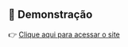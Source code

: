 ## 🚀 Demonstração

👉 [Clique aqui para acessar o site](https://d-cardosof.github.io/eeprofabeatrizlopes/)
